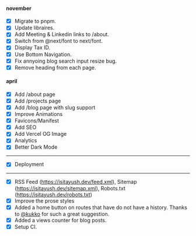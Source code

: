 #### november
- [x] Migrate to pnpm.
- [x] Update libraires.
- [x] Add Meeting & Linkedin links to /about.
- [x] Switch from @next/font to next/font.
- [x] Display Tax ID.
- [x] Use Bottom Navigation.
- [x] Fix annyoing blog search input resize bug.
- [x] Remove heading from each page.

#### april
- [x] Add /about page
- [x] Add /projects page
- [x] Add /blog page with slug support
- [x] Improve Animations
- [x] Favicons/Manifest
- [x] Add SEO
- [x] Add Vercel OG Image
- [x] Analytics
- [x] Better Dark Mode

---

- [x] Deployment

---

- [x] RSS Feed (https://isitayush.dev/feed.xml), Sitemap (https://isitayush.dev/sitemap.xml), Robots.txt (https://isitayush.dev/robots.txt)
- [x] Improve the prose styles
- [x] Added a home button on routes that have do not have a history. Thanks to [@kukko](https://app.daily.dev/kkurko) for such a great suggestion.
- [x] Added a views counter for blog posts.
- [x] Setup CI.
